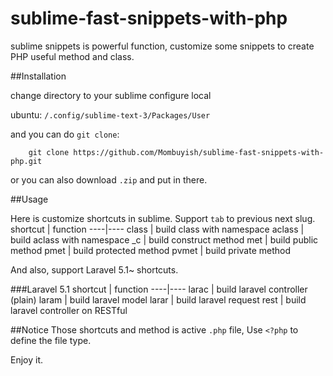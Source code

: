 # sublime-fast-snippets-with-php

sublime snippets is powerful function, customize some snippets to create PHP useful method and class.


##Installation

change directory to your sublime configure local

ubuntu:
`/.config/sublime-text-3/Packages/User`

and you can do `git clone`:

```
    git clone https://github.com/Mombuyish/sublime-fast-snippets-with-php.git
```
or you can also download `.zip` and put in there.

##Usage

Here is customize shortcuts in sublime.
Support `tab` to previous next slug.
shortcut | function
----|----
class | build class with namespace
aclass | build aclass with namespace
_c | build construct method
met | build public method
pmet | build protected method
pvmet | build private method

And also, support Laravel 5.1~ shortcuts.

###Laravel 5.1
shortcut | function
----|----
larac | build laravel controller (plain)
laram | build laravel model
larar | build laravel request
rest | build laravel controller on RESTful

##Notice
Those shortcuts and method is active `.php` file, Use `<?php` to define the file type.

Enjoy it.